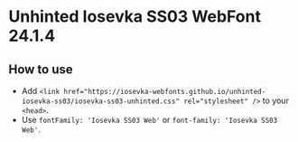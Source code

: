 # Unhinted Iosevka SS03 WebFont 24.1.4

## How to use

- Add `<link href="https://iosevka-webfonts.github.io/unhinted-iosevka-ss03/iosevka-ss03-unhinted.css" rel="stylesheet" />` to your `<head>`.
- Use `fontFamily: 'Iosevka SS03 Web'` or `font-family: 'Iosevka SS03 Web'`.
